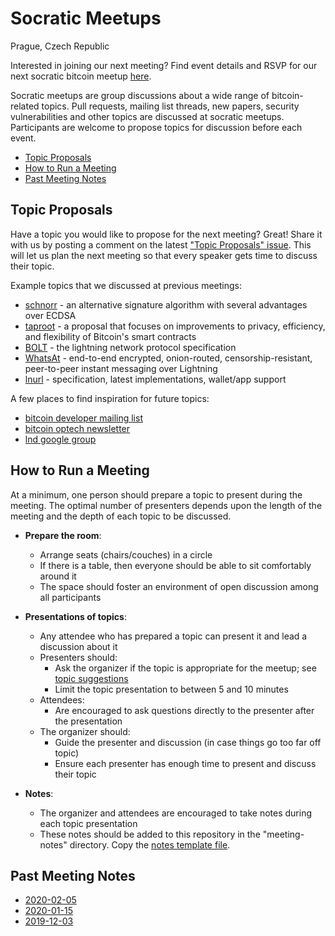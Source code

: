 # Socratic Meetups

Prague, Czech Republic

Interested in joining our next meeting? Find event details and RSVP for our next socratic bitcoin meetup [here](https://www.meetup.com/Life-Learning-Programming-Prague/events/).

Socratic meetups are group discussions about a wide range of bitcoin-related topics. Pull requests, mailing list threads, new papers, security vulnerabilities and other topics are discussed at socratic meetups. Participants are welcome to propose topics for discussion before each event.

* [Topic Proposals](#topic-proposals)
* [How to Run a Meeting](#how-to-run-a-meeting)
* [Past Meeting Notes](#past-meeting-notes)


## Topic Proposals

Have a topic you would like to propose for the next meeting? Great! Share it with us by posting a comment on the latest ["Topic Proposals" issue](https://github.com/Learn-by-doing/socratic-meetups/issues?utf8=%E2%9C%93&q=is%3Aissue+is%3Aopen+topic+proposals). This will let us plan the next meeting so that every speaker gets time to discuss their topic.

Example topics that we discussed at previous meetings:
* [schnorr](https://en.bitcoin.it/wiki/Schnorr) - an alternative signature algorithm with several advantages over ECDSA
* [taproot](https://github.com/sipa/bips/blob/bip-schnorr/bip-taproot.mediawiki) - a proposal that focuses on improvements to privacy, efficiency, and flexibility of Bitcoin's smart contracts
* [BOLT](https://github.com/lightningnetwork/lightning-rfc/blob/master/00-introduction.md) - the lightning network protocol specification
* [WhatsAt](https://github.com/joostjager/whatsat) - end-to-end encrypted, onion-routed, censorship-resistant, peer-to-peer instant messaging over Lightning
* [lnurl](https://github.com/btcontract/lnurl-rfc) - specification, latest implementations, wallet/app support

A few places to find inspiration for future topics:
* [bitcoin developer mailing list](https://lists.linuxfoundation.org/mailman/listinfo/bitcoin-dev)
* [bitcoin optech newsletter](https://bitcoinops.org/en/newsletters/)
* [lnd google group](https://groups.google.com/a/lightning.engineering/forum/#!forum/lnd)


## How to Run a Meeting

At a minimum, one person should prepare a topic to present during the meeting. The optimal number of presenters depends upon the length of the meeting and the depth of each topic to be discussed.

* __Prepare the room__:
	* Arrange seats (chairs/couches) in a circle
	* If there is a table, then everyone should be able to sit comfortably around it
	* The space should foster an environment of open discussion among all participants

* __Presentations of topics__:
	* Any attendee who has prepared a topic can present it and lead a discussion about it
	* Presenters should:
		* Ask the organizer if the topic is appropriate for the meetup; see [topic suggestions](#topic-suggestions)
		* Limit the topic presentation to between 5 and 10 minutes
	* Attendees:
		* Are encouraged to ask questions directly to the presenter after the presentation
	* The organizer should:
		* Guide the presenter and discussion (in case things go too far off topic)
		* Ensure each presenter has enough time to present and discuss their topic

* __Notes__:
	* The organizer and attendees are encouraged to take notes during each topic presentation
	* These notes should be added to this repository in the "meeting-notes" directory. Copy the [notes template file](https://github.com/Learn-by-doing/socratic-meetups/tree/master/meeting-notes/YYYY-MM-DD-template.md).


## Past Meeting Notes

* [2020-02-05](https://learn-by-doing.github.io/socratic-meetups/meeting-notes/2020-02-05)
* [2020-01-15](https://learn-by-doing.github.io/socratic-meetups/meeting-notes/2020-01-15)
* [2019-12-03](https://learn-by-doing.github.io/socratic-meetups/meeting-notes/2019-12-03)
